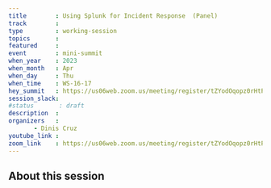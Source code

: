 ```yaml
---
title        : Using Splunk for Incident Response  (Panel)
track        :
type         : working-session
topics       :
featured     :
event        : mini-summit
when_year    : 2023
when_month   : Apr
when_day     : Thu
when_time    : WS-16-17
hey_summit   : https://us06web.zoom.us/meeting/register/tZYodOqopz0rHtP81NqELHk2UsLCeJZuXB3v 
session_slack:
#status       : draft
description  :
organizers   :
       - Dinis Cruz
youtube_link :
zoom_link    : https://us06web.zoom.us/meeting/register/tZYodOqopz0rHtP81NqELHk2UsLCeJZuXB3v 
---
```


## About this session
